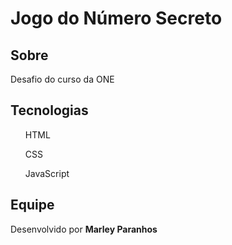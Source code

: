 <h1>Jogo do Número Secreto</h1>

<h2>Sobre</h2>
<p>Desafio do curso da ONE</p>

## Tecnologias
<div>
  <ul>HTML</ul>
  <ul>CSS</ul>
  <ul>JavaScript</ul>
</div>

## Equipe
<p>Desenvolvido por <strong>Marley Paranhos</strong></p>
